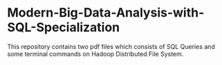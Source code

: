 # Modern-Big-Data-Analysis-with-SQL-Specialization
This repository contains two pdf files which consists of  SQL Queries and some terminal commands on Hadoop Distributed File System.
